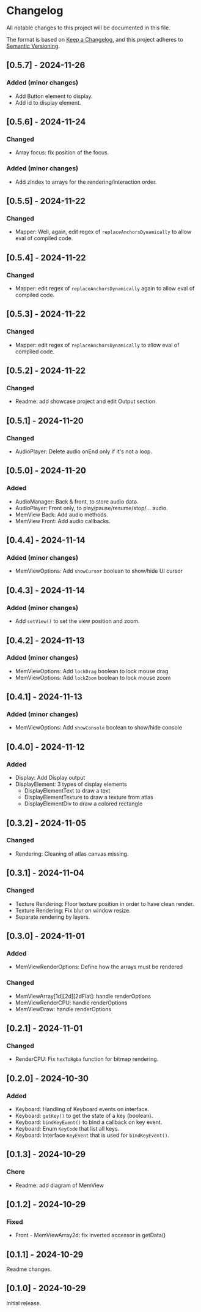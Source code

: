 # Changelog

All notable changes to this project will be documented in this file.

The format is based on [Keep a Changelog](https://keepachangelog.com/en/1.0.0/),
and this project adheres to [Semantic Versioning](https://semver.org/spec/v2.0.0.html).

## [0.5.7] - 2024-11-26

### Added (minor changes)

- Add Button element to display.
- Add id to display element.

## [0.5.6] - 2024-11-24

### Changed

- Array focus: fix position of the focus.

### Added (minor changes)

- Add zIndex to arrays for the rendering/interaction order.

## [0.5.5] - 2024-11-22

### Changed

- Mapper: Well, again, edit regex of `replaceAnchorsDynamically` to allow eval of compiled code.

## [0.5.4] - 2024-11-22

### Changed

- Mapper: edit regex of `replaceAnchorsDynamically` again to allow eval of compiled code.

## [0.5.3] - 2024-11-22

### Changed

- Mapper: edit regex of `replaceAnchorsDynamically` to allow eval of compiled code.

## [0.5.2] - 2024-11-22

### Changed

- Readme: add showcase project and edit Output section.

## [0.5.1] - 2024-11-20

### Changed

- AudioPlayer: Delete audio onEnd only if it's not a loop.

## [0.5.0] - 2024-11-20

### Added

- AudioManager: Back & front, to store audio data.
- AudioPlayer: Front only, to play/pause/resume/stop/... audio.
- MemView Back: Add audio methods.
- MemView Front: Add audio callbacks.

## [0.4.4] - 2024-11-14

### Added (minor changes)

- MemViewOptions: Add `showCursor` boolean to show/hide UI cursor

## [0.4.3] - 2024-11-14

### Added (minor changes)

- Add `setView()` to set the view position and zoom.

## [0.4.2] - 2024-11-13

### Added (minor changes)

- MemViewOptions: Add `lockDrag` boolean to lock mouse drag
- MemViewOptions: Add `lockZoom` boolean to lock mouse zoom

## [0.4.1] - 2024-11-13

### Added (minor changes)

- MemViewOptions: Add `showConsole` boolean to show/hide console

## [0.4.0] - 2024-11-12

### Added

- Display: Add Display output
- DisplayElement: 3 types of display elements
  - DisplayElementText to draw a text
  - DisplayElementTexture to draw a texture from atlas
  - DisplayElementDiv to draw a colored rectangle

## [0.3.2] - 2024-11-05

### Changed

- Rendering: Cleaning of atlas canvas missing.

## [0.3.1] - 2024-11-04

### Changed

- Texture Rendering: Floor texture position in order to have clean render.
- Texture Rendering: Fix blur on window resize.
- Separate rendering by layers.

## [0.3.0] - 2024-11-01

### Added

- MemViewRenderOptions: Define how the arrays must be rendered

### Changed

- MemViewArray[1d][2d][2dFlat]: handle renderOptions
- MemViewRenderCPU: handle renderOptions
- MemViewDraw: handle renderOptions

## [0.2.1] - 2024-11-01

### Changed

- RenderCPU: Fix `hexToRgba` function for bitmap rendering.

## [0.2.0] - 2024-10-30

### Added

- Keyboard: Handling of Keyboard events on interface.
- Keyboard: `getKey()` to get the state of a key (boolean).
- Keyboard: `bindKeyEvent()` to bind a callback on key event.
- Keyboard: Enum `KeyCode` that list all keys.
- Keyboard: Interface `KeyEvent` that is used for `bindKeyEvent()`.

## [0.1.3] - 2024-10-29

### Chore

- Readme: add diagram of MemView

## [0.1.2] - 2024-10-29

### Fixed

- Front - MemViewArray2d: fix inverted accessor in getData()

## [0.1.1] - 2024-10-29

Readme changes.

## [0.1.0] - 2024-10-29

Initial release.
